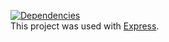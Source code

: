 [![Dependencies](https://david-dm.org/chesterchenn/colors-api.svg)](https://david-dm.org/chesterchenn/colors-api)  
This project was used with [Express](https://expressjs.com/).